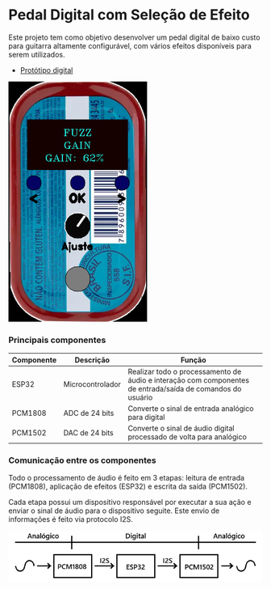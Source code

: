 # Pedal Digital com Seleção de Efeito

Este projeto tem como objetivo desenvolver um pedal digital de baixo custo para guitarra altamente configurável, com vários efeitos disponíveis para serem utilizados.

- [Protótipo digital](https://github.com/Rafael-Marinho-dos-Anjos/smart_pedal/tree/prototipo)

![Pedal](./images/prototipo.png)

### Principais componentes

| Componente | Descrição | Função |
|------------|-----------|--------|
| ESP32 | Microcontrolador | Realizar todo o processamento de áudio e interação com componentes de entrada/saída de comandos do usuário |
| PCM1808 | ADC de 24 bits | Converte o sinal de entrada analógico para digital |
| PCM1502 | DAC de 24 bits | Converte o sinal de áudio digital processado de volta para analógico |

### Comunicação entre os componentes

Todo o processamento de áudio é feito em 3 etapas: leitura de entrada (PCM1808), aplicação de efeitos (ESP32) e escrita da saída (PCM1502).

Cada etapa possui um dispositivo responsável por executar a sua ação e enviar o sinal de áudio para o dispositivo seguite. Este envio de informações é feito via protocolo I2S.

![comunicacao](./images/comunicacao.png)
